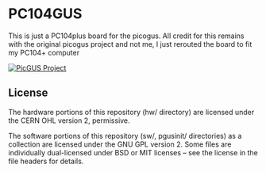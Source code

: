 # PC104GUS

This is just a PC104plus board for the picogus.
All credit for this remains with the original picogus project and not me, I just rerouted the board to fit my PC104+ computer


[![PicGUS Project](https://github.com/polpo/picogus)](https://github.com/polpo/picogus)

## License

The hardware portions of this repository (hw/ directory) are licensed under the CERN OHL version 2, permissive.

The software portions of this repository (sw/, pgusinit/ directories) as a collection are licensed under the GNU GPL version 2. Some files are individually dual-licensed under BSD or MIT licenses – see the license in the file headers for details.
